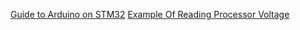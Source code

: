 [Guide to Arduino on STM32](github.com/six0four/ceng317/wiki/STM32F103C8T6-and-ST-LINK-V2)
[Example Of Reading Processor Voltage](https://www.stm32duino.com/viewtopic.php?t=598)
